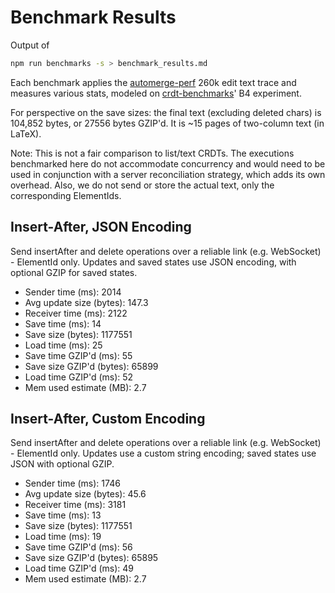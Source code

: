 # Benchmark Results
Output of
```bash
npm run benchmarks -s > benchmark_results.md
```
Each benchmark applies the [automerge-perf](https://github.com/automerge/automerge-perf) 260k edit text trace and measures various stats, modeled on [crdt-benchmarks](https://github.com/dmonad/crdt-benchmarks/)' B4 experiment.

For perspective on the save sizes: the final text (excluding deleted chars) is 104,852 bytes, or 27556 bytes GZIP'd. It is ~15 pages of two-column text (in LaTeX).

Note: This is not a fair comparison to list/text CRDTs. The executions benchmarked here do not accommodate concurrency and would need to be used in conjunction with a server reconciliation strategy, which adds its own overhead. Also, we do not send or store the actual text, only the corresponding ElementIds.

## Insert-After, JSON Encoding

Send insertAfter and delete operations over a reliable link (e.g. WebSocket) - ElementId only.
Updates and saved states use JSON encoding, with optional GZIP for saved states.

- Sender time (ms): 2014
- Avg update size (bytes): 147.3
- Receiver time (ms): 2122
- Save time (ms): 14
- Save size (bytes): 1177551
- Load time (ms): 25
- Save time GZIP'd (ms): 55
- Save size GZIP'd (bytes): 65899
- Load time GZIP'd (ms): 52
- Mem used estimate (MB): 2.7

## Insert-After, Custom Encoding

Send insertAfter and delete operations over a reliable link (e.g. WebSocket) - ElementId only.
Updates use a custom string encoding; saved states use JSON with optional GZIP.

- Sender time (ms): 1746
- Avg update size (bytes): 45.6
- Receiver time (ms): 3181
- Save time (ms): 13
- Save size (bytes): 1177551
- Load time (ms): 19
- Save time GZIP'd (ms): 56
- Save size GZIP'd (bytes): 65895
- Load time GZIP'd (ms): 49
- Mem used estimate (MB): 2.7
